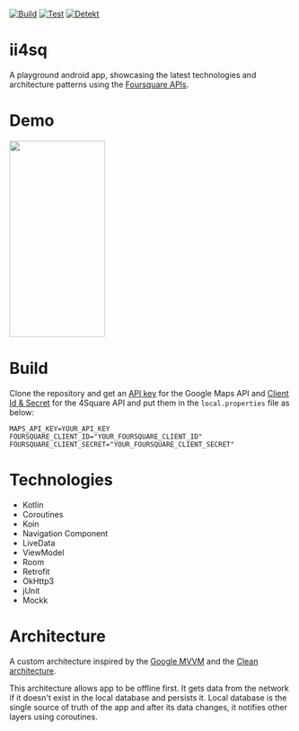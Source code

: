 [![Build](https://github.com/ImnIrdst/ii4sq/actions/workflows/build.yml/badge.svg)](https://github.com/ImnIrdst/ii4sq/actions/workflows/build.yml)
[![Test](https://github.com/ImnIrdst/ii4sq/actions/workflows/test.yml/badge.svg)](https://github.com/ImnIrdst/ii4sq/actions/workflows/test.yml)
[![Detekt](https://github.com/ImnIrdst/ii4sq/actions/workflows/detekt-analysis.yml/badge.svg?branch=main)](https://github.com/ImnIrdst/ii4sq/actions/workflows/detekt-analysis.yml)

# ii4sq
A playground android app, showcasing the latest technologies and architecture patterns using the [Foursquare APIs](https://developer.foursquare.com/).

# Demo
<span><img src="https://github.com/ImnIrdst/ii4sq/raw/main/demo/demo.gif" width="170" height="350"></span>

# Build
Clone the repository and get an [API key](https://developers.google.com/maps/documentation/android-sdk/start) for the Google Maps API and [Client Id & Secret](https://developer.foursquare.com/) for the 4Square API and put them in the `local.properties` file as below:

```properties
MAPS_API_KEY=YOUR_API_KEY
FOURSQUARE_CLIENT_ID="YOUR_FOURSQUARE_CLIENT_ID"
FOURSQUARE_CLIENT_SECRET="YOUR_FOURSQUARE_CLIENT_SECRET"
```

# Technologies

- Kotlin 
- Coroutines
- Koin
- Navigation Component
- LiveData
- ViewModel
- Room
- Retrofit
- OkHttp3
- jUnit
- Mockk

# Architecture
A custom architecture inspired by the [Google MVVM](https://developer.android.com/jetpack/guide) and the [Clean architecture](https://blog.cleancoder.com/uncle-bob/2012/08/13/the-clean-architecture.html).

This architecture allows app to be offline first. It gets data from the network if it doesn't exist in the local database and persists it. Local database is the single source of truth of the app and after its data changes, it notifies other layers using coroutines. 
